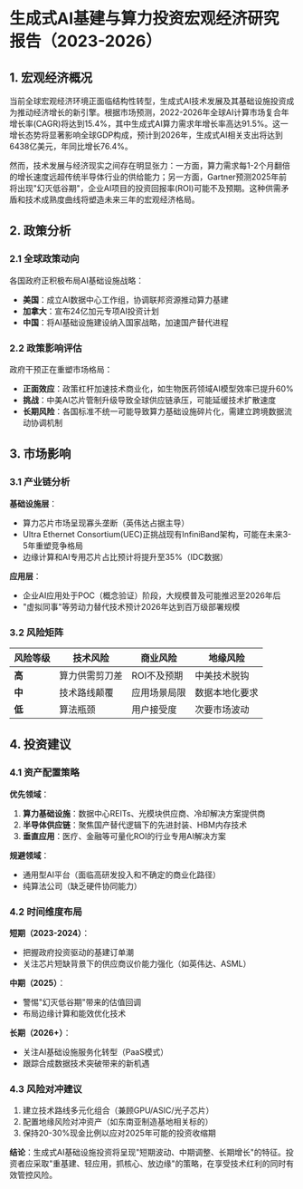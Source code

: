 # 生成式AI基建与算力投资宏观经济研究报告（2023-2026）

## 1. 宏观经济概况

当前全球宏观经济环境正面临结构性转型，生成式AI技术发展及其基础设施投资成为推动经济增长的新引擎。根据市场预测，2022-2026年全球AI计算市场复合年增长率(CAGR)将达到15.4%，其中生成式AI算力需求年增长率高达91.5%。这一增长态势将显著影响全球GDP构成，预计到2026年，生成式AI相关支出将达到6438亿美元，年同比增长76.4%。

然而，技术发展与经济现实之间存在明显张力：一方面，算力需求每1-2个月翻倍的增长速度远超传统半导体行业的供给能力；另一方面，Gartner预测2025年前将出现"幻灭低谷期"，企业AI项目的投资回报率(ROI)可能不及预期。这种供需矛盾和技术成熟度曲线将塑造未来三年的宏观经济格局。

## 2. 政策分析

### 2.1 全球政策动向

各国政府正积极布局AI基础设施战略：
- **美国**：成立AI数据中心工作组，协调联邦资源推动算力基建
- **加拿大**：宣布24亿加元专项AI投资计划
- **中国**：将AI基础设施建设纳入国家战略，加速国产替代进程

### 2.2 政策影响评估

政府干预正在重塑市场格局：
- **正面效应**：政策杠杆加速技术商业化，如生物医药领域AI模型效率已提升60%
- **挑战**：中美AI芯片管制升级导致全球供应链承压，可能延缓技术扩散速度
- **长期风险**：各国标准不统一可能导致算力基础设施碎片化，需建立跨境数据流动协调机制

## 3. 市场影响

### 3.1 产业链分析

**基础设施层**：
- 算力芯片市场呈现寡头垄断（英伟达占据主导）
- Ultra Ethernet Consortium(UEC)正挑战现有InfiniBand架构，可能在未来3-5年重塑竞争格局
- 边缘计算和AI专用芯片占比预计将提升至35%（IDC数据）

**应用层**：
- 企业AI应用处于POC（概念验证）阶段，大规模普及可能推迟至2026年后
- "虚拟同事"等劳动力替代技术预计2026年达到百万级部署规模

### 3.2 风险矩阵

| 风险等级 | 技术风险 | 商业风险 | 地缘风险 |
|----------|----------|----------|----------|
| **高**   | 算力供需剪刀差 | ROI不及预期 | 中美技术脱钩 |
| **中**   | 技术路线颠覆 | 应用场景局限 | 数据本地化要求 |
| **低**   | 算法瓶颈 | 用户接受度 | 次要市场波动 |

## 4. 投资建议

### 4.1 资产配置策略

**优先领域**：
1. **算力基础设施**：数据中心REITs、光模块供应商、冷却解决方案提供商
2. **半导体供应链**：聚焦国产替代逻辑下的先进封装、HBM内存技术
3. **垂直应用**：医疗、金融等可量化ROI的行业专用AI解决方案

**规避领域**：
- 通用型AI平台（面临高研发投入和不确定的商业化路径）
- 纯算法公司（缺乏硬件协同能力）

### 4.2 时间维度布局

**短期（2023-2024）**：
- 把握政府投资驱动的基建订单潮
- 关注芯片短缺背景下的供应商议价能力强化（如英伟达、ASML）

**中期（2025）**：
- 警惕"幻灭低谷期"带来的估值回调
- 布局边缘计算和能效优化技术

**长期（2026+）**：
- 关注AI基础设施服务化转型（PaaS模式）
- 跟踪合成数据技术突破带来的新机遇

### 4.3 风险对冲建议

1. 建立技术路线多元化组合（兼顾GPU/ASIC/光子芯片）
2. 配置地缘风险对冲资产（如东南亚制造基地相关标的）
3. 保持20-30%现金比例以应对2025年可能的投资收缩期

**结论**：生成式AI基础设施投资将呈现"短期波动、中期调整、长期增长"的特征。投资者应采取"重基建、轻应用，抓核心、放边缘"的策略，在享受技术红利的同时有效管控风险。